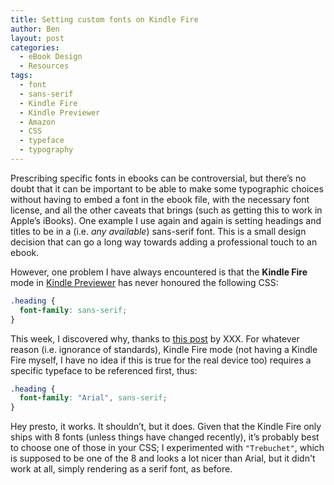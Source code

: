 ```yaml
---
title: Setting custom fonts on Kindle Fire
author: Ben
layout: post
categories:
  - eBook Design
  - Resources
tags:
  - font
  - sans-serif
  - Kindle Fire
  - Kindle Previewer
  - Amazon
  - CSS
  - typeface
  - typography
---
```

Prescribing specific fonts in ebooks can be controversial, but there’s no doubt that it can be important to be able to make some typographic choices without having to embed a font in the ebook file, with the necessary font license, and all the other caveats that brings (such as getting this to work in Apple’s iBooks). One example I use again and again is setting headings and titles to be in a (i.e. *any available*) sans-serif font. This is a small design decision that can go a long way towards adding a professional touch to an ebook.

However, one problem I have always encountered is that the **Kindle Fire** mode in [Kindle Previewer](http://) has never honoured the following CSS:
```CSS
.heading {
  font-family: sans-serif;
}
```
This week, I discovered why, thanks to [this post](http://) by XXX. For whatever reason (i.e. ignorance of standards), Kindle Fire mode (not having a Kindle Fire myself, I have no idea if this is true for the real device too) requires a specific typeface to be referenced first, thus:
```CSS
.heading {
  font-family: "Arial", sans-serif;
}
```
Hey presto, it works. It shouldn’t, but it does. Given that the Kindle Fire only ships with 8 fonts (unless things have changed recently), it’s probably best to choose one of those in your CSS; I experimented with `"Trebuchet"`, which is supposed to be one of the 8 and looks a lot nicer than Arial, but it didn't work at all, simply rendering as a serif font, as before.
